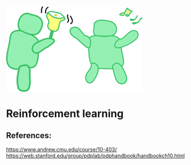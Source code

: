 ![reinforce bot](https://raw.githubusercontent.com/lamegaton/Machine-Learning-and-AI-Examples/6a1c0d0eb3553da4e487a8975ba4adcd89fdad84/Assets/reinforce_plain.svg)

# Reinforcement learning




## References:
https://www.andrew.cmu.edu/course/10-403/  
https://web.stanford.edu/group/pdplab/pdphandbook/handbookch10.html  
